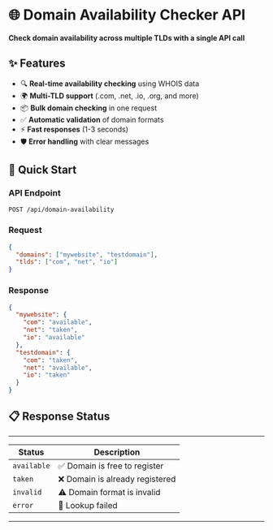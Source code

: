 # 🌐 Domain Availability Checker API

**Check domain availability across multiple TLDs with a single API call**

## ✨ Features

- 🔍 **Real-time availability checking** using WHOIS data
- 🌍 **Multi-TLD support** (.com, .net, .io, .org, and more)
- 📦 **Bulk domain checking** in one request
- ✅ **Automatic validation** of domain formats
- ⚡ **Fast responses** (1-3 seconds)
- 🛡️ **Error handling** with clear messages

## 🚀 Quick Start

### API Endpoint
```
POST /api/domain-availability
```

### Request
```json
{
  "domains": ["mywebsite", "testdomain"],
  "tlds": ["com", "net", "io"]
}
```

### Response
```json
{
  "mywebsite": {
    "com": "available",
    "net": "taken",
    "io": "available"
  },
  "testdomain": {
    "com": "taken",
    "net": "available",
    "io": "taken"
  }
}
```

## 📋 Response Status
-------------------------------------------------
| Status      | Description                      |
|-------------|--------------------------------- |
| `available` | ✅ Domain is free to register    |
| `taken`     | ❌ Domain is already registered  |
| `invalid`   | ⚠️ Domain format is invalid      |
| `error`     | 🔧 Lookup failed                 |
-------------------------------------------------